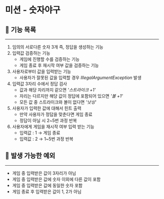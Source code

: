 # 미션 - 숫자야구

## 🚀 기능 목록

---
1. 임의의 서로다른 숫자 3개 즉, 정답을 생성하는 기능 
2. 입력값 검증하는 기능
   + 게임에 진행할 수를 검증하는 기능
   + 게임 종료 후 재시작 여부 값을 검증하는 기능
3. 사용자로부터 값을 입력받는 기능
   + 사용자가 잘못된 값을 입력할 경우 *IllegalArgumentException* 발생
4. 입력값 3자리 수에서 정답 검사
   + 값과 해당 자리까지 같으면 *'스트라이크 +1'*
   + 자리는 다르지만 해당 값이 정답에 포함되어 있으면 *'볼 +1'*
   + 모든 값 중 스트라이크와 볼이 없다면 *'낫싱'*
5. 사용자가 입력한 값에 대해서 힌트 출력
   + 만약 사용자가 정답을 맞춘다면 게임 종료
   + 정답이 아닐 시 2~5번 과정 반복
6. 사용자에게 게임을 재시작 여부 입력 받는 기능
   + 입력값 : 1 → 게임 종료
   + 입력값 : 2 → 1~5번 과정 반복
## 🎯 발생 가능한 예외

---
+ 게임 중 입력받은 값이 3자리가 아님
+ 게임 중 입력받은 값에 숫자 이외에 다른 값이 포함
+ 게임 중 입력받은 값에 동일한 숫자 포함
+ 게임 종료 후 입력받은 값이 1, 2가 아님



